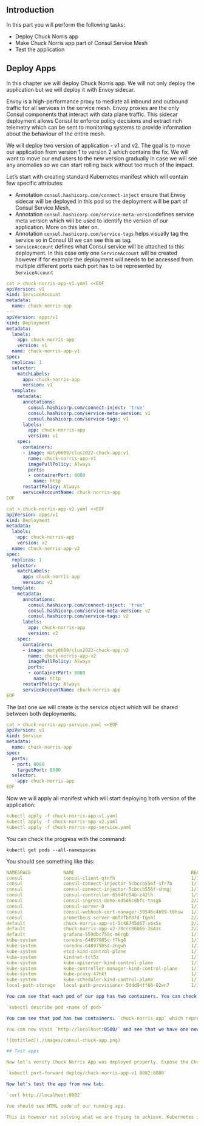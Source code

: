 ## Introduction

In this part you will perform the following tasks:

- Deploy Chuck Norris app
- Make Chuck Norris app part of Consul Service Mesh
- Test the application

## Deploy Apps

In this chapter we will deploy Chuck Norris app. We will not only deploy the application but we will deploy it with Envoy sidecar.

Envoy is a high-performance proxy to mediate all inbound and outbound traffic for all services in the service mesh. Envoy proxies are the only Consul components that interact with data plane traffic. This sidecar deployment allows Consul to enforce policy decisions and extract rich telemetry which can be sent to monitoring systems to provide information about the behaviour of the entire mesh.

We will deploy two version of application - v1 and v2. The goal is to move our application from version 1 to version 2 which contains the fix. We will want to move our end users to the new version gradually in case we will see any anomalies so we can start rolling back without too much of the impact.

Let’s start with creating standard Kubernetes manifest which will contain few specific attributes:

- Annotation `consul.hashicorp.com/connect-inject` ensure that Envoy sidecar will be deployed in this pod so the deployment will be part of Consul Service Mesh.
- Annotation `consul.hashicorp.com/service-meta-version`defines service meta version which will be used to identify the version of our application. More on this later on.
- Annotation `consul.hashicorp.com/service-tags` helps visually tag the service so in Consul UI we can see this as tag.
- `ServiceAccount` defines what Consul service will be attached to this deployment. In this case only one `ServiceAccount` will be created however if for example the deployment will needs to be accessed from multiple different ports each port has to be represented by `ServiceAccount`

```yaml
cat > chuck-norris-app-v1.yaml <<EOF
apiVersion: v1
kind: ServiceAccount
metadata:
  name: chuck-norris-app
---
apiVersion: apps/v1
kind: Deployment
metadata:
  labels:
    app: chuck-norris-app
    version: v1
  name: chuck-norris-app-v1
spec:
  replicas: 1
  selector:
    matchLabels:
      app: chuck-norris-app
      version: v1
  template:
    metadata:
      annotations:
        consul.hashicorp.com/connect-inject: 'true'
        consul.hashicorp.com/service-meta-version: v1
        consul.hashicorp.com/service-tags: v1
      labels:
        app: chuck-norris-app
        version: v1
    spec:
      containers:
      - image: maty0609/clus2022-chuck-app:v1
        name: chuck-norris-app-v1
        imagePullPolicy: Always
        ports:
        - containerPort: 8080
          name: http
      restartPolicy: Always
      serviceAccountName: chuck-norris-app
EOF
```

```yaml
cat > chuck-norris-app-v2.yaml <<EOF
apiVersion: apps/v1
kind: Deployment
metadata:
  labels:
    app: chuck-norris-app
    version: v2
  name: chuck-norris-app-v2
spec:
  replicas: 1
  selector:
    matchLabels:
      app: chuck-norris-app
      version: v2
  template:
    metadata:
      annotations:
        consul.hashicorp.com/connect-inject: 'true'
        consul.hashicorp.com/service-meta-version: v2
        consul.hashicorp.com/service-tags: v2
      labels:
        app: chuck-norris-app
        version: v2
    spec:
      containers:
      - image: maty0609/clus2022-chuck-app:v2
        name: chuck-norris-app-v2
        imagePullPolicy: Always
        ports:
        - containerPort: 8080
          name: http
      restartPolicy: Always
      serviceAccountName: chuck-norris-app
EOF
```

The last one we will create is the service object which will be shared between both deployments:

```yaml
cat > chuck-norris-app-service.yaml <<EOF
apiVersion: v1
kind: Service
metadata:
  name: chuck-norris-app
spec:
  ports:
  - port: 8080
    targetPort: 8080
  selector:
    app: chuck-norris-app
EOF
```

Now we will apply all manifest which will start deploying both version of the application:

```yaml
kubectl apply -f chuck-norris-app-v1.yaml
kubectl apply -f chuck-norris-app-v2.yaml
kubectl apply -f chuck-norris-app-service.yaml
```

You can check the progress with the command:

`kubectl get pods --all-namespaces`

You should see something like this:

```yaml
NAMESPACE            NAME                                           READY   STATUS    RESTARTS   AGE
consul               consul-client-qtnfh                            1/1     Running   0          17m
consul               consul-connect-injector-5cbccb556f-sfr7b       1/1     Running   0          17m
consul               consul-connect-injector-5cbccb556f-shmgj       1/1     Running   0          17m
consul               consul-controller-6564fc54b-z42lh              1/1     Running   0          17m
consul               consul-ingress-demo-6d5d6c8bfc-tnsg6           2/2     Running   0          17m
consul               consul-server-0                                1/1     Running   0          17m
consul               consul-webhook-cert-manager-59546c4b99-t8hsw   1/1     Running   0          17m
consul               prometheus-server-86f7fbf8fd-fqshl             2/2     Running   0          17m
default              chuck-norris-app-v1-5c48745d67-x6x5x           2/2     Running   0          27s
default              chuck-norris-app-v2-78ccc86b66-264zc           2/2     Running   0          27s
default              grafana-559dbc759c-m6rgb                       1/1     Running   0          13m
kube-system          coredns-64897985d-f7kg8                        1/1     Running   0          19m
kube-system          coredns-64897985d-zngwh                        1/1     Running   0          19m
kube-system          etcd-kind-control-plane                        1/1     Running   0          19m
kube-system          kindnet-tct5z                                  1/1     Running   0          19m
kube-system          kube-apiserver-kind-control-plane              1/1     Running   0          19m
kube-system          kube-controller-manager-kind-control-plane     1/1     Running   0          19m
kube-system          kube-proxy-47hkt                               1/1     Running   0          19m
kube-system          kube-scheduler-kind-control-plane              1/1     Running   0          19m
local-path-storage   local-path-provisioner-5ddd94ff66-82wn7        1/1     Running   0          19m```

You can see that each pod of our app has two containers. You can check what containers are running within the pod with command:

`kubectl describe pod <name of pod>`

You can see that pod has two containers: `chuck-norris-app` which represents our application and `envoy-sidecar` which represents Consul and makes our application part of Consul service mesh.

You can now visit `http://localhost:8500/` and see that we have one new service called `chuck-norris-app`. If you click on `chuck-norris-app` service and click on Instances you should see both versions of our app and each instance has different tag: `v1` and `v2`.

![Untitled](./images/consul-chuck-app.png)

## Test apps

Now let’s verify Chuck Norris App was deployed properly. Expose the Chuck Norris App with `kubectl port-forward` and `chuck-norris-app` deployment name as the target.

`kubectl port-forward deploy/chuck-norris-app-v1 8082:8080`

Now let's test the app from new tab:

`curl http://localhost:8082`

You should see HTML code of our running app.

This is however not solving what we are trying to achieve. Kubernetes itself is not able to loadbalance and gradually migrate to the new version of the application. For this we will need Consul Service Mesh which is able to manage the traffic and redirect it based on defined policies. Let’s move into it now.
